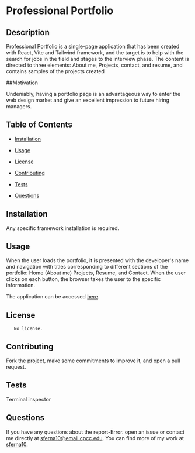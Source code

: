 # Professional Portfolio



## Description

 Professional Portfolio is a single-page application that has been created with React, Vite and Tailwind framework, and the target is  to help with the search for jobs in the field and stages to the interview phase. The content is directed to three elements: About me, Projects, contact, and resume, and contains samples of the projects created

##Motivation 

Undeniably, having a portfolio page is an advantageous way to enter the web design market and give an excellent impression to future hiring managers. 


## Table of Contents

* [Installation](#installation)
* [Usage](#usage)

* [License](#license)

* [Contributing](#contributing)
* [Tests](#test)
* [Questions](#questions)

## Installation

Any specific framework installation is required.

## Usage

 When the user loads the portfolio, it is presented with the developer's name and navigation with titles corresponding to different sections of the portfolio: Home (About me) Projects, Resume, and Contact. When the user clicks on each button, the browser takes the user to the specific information.


The application can be accessed [here]( https://sferna10.github.io/Weather_Dashboard_forecast/).

## License 
    
       No license.

## Contributing

Fork the project, make some commitments to improve it, and open a pull request.

## Tests
 
Terminal inspector

## Questions

If you have any questions about the report-Error. open an issue or contact me  directly at sferna10@email.cpcc.edu. You can find more of my work at [sferna10](https://github.com/sferna10/).
